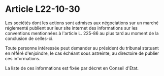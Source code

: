 # Article L22-10-30

Les sociétés dont les actions sont admises aux négociations sur un marché réglementé publient sur leur site internet des informations sur les conventions mentionnées à l'article L. 225-86 au plus tard au moment de la conclusion de celles-ci.

Toute personne intéressée peut demander au président du tribunal statuant en référé d'enjoindre, le cas échéant sous astreinte, au directoire de publier ces informations.

La liste de ces informations est fixée par décret en Conseil d'Etat.
